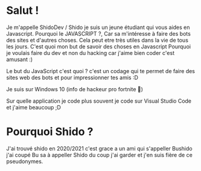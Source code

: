 # Salut !

Je m'appelle ShidoDev / Shido je suis un jeune étudiant qui vous aides en Javascript. 
Pourquoi le JAVASCRIPT ?, Car sa m'intéresse à faire des bots des sites et d'autres choses. 
Cela peut etre très utiles dans la vie de tous les jours. C'est quoi mon but de savoir des choses en Javascript
Pourquoi je voulais faire du dev et non du hacking car j'aime bien coder c'est amusant :)

Le but du JavaScript c'est quoi ? c'est un codage qui te permet de faire des sites web des bots et pour impressionner tes amis :D

Je suis sur Windows 10 (info de hackeur pro fortnite 🦬)

Sur quelle application je code plus souvent je code sur Visual Studio Code et j'aime beaucoup ;D

# Pourquoi Shido ?

J'ai trouvé shido en 2020/2021 c'est grace a un ami qui s'appeller Bushido j'ai coupé Bu sa à appeller Shido du coup j'ai garder et j'en suis fière de ce pseudonymes.
